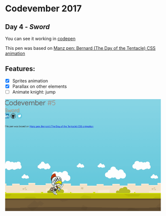 # Codevember 2017

## Day 4 - *Sword*


You can see it working in [codepen](https://codepen.io/RominaMartin/full/PONMgy/)

This pen was based on [Manz pen: Bernard (The Day of the Tentacle) CSS animation](https://codepen.io/manz/pen/ByEyda)

## Features:
- [x] Sprites animation
- [x] Parallax on other elements
- [ ] Animate knight: jump

![](sword.gif)
